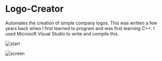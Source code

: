 # Logo-Creator
Automates the creation of simple company logos. This was written a few years back when I first learned to program and was first learning C++. I used Microsoft Visual Studio to write and compile this.  

![start](https://user-images.githubusercontent.com/31392609/34366282-20cb4122-ea5f-11e7-96d0-6f39f11e305d.png)


![screen](https://user-images.githubusercontent.com/31392609/34366138-61a4e222-ea5d-11e7-800b-c93f9aaf322a.png)
